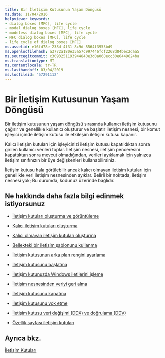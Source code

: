 ```yaml
---
title: Bir İletişim Kutusunun Yaşam Döngüsü
ms.date: 11/04/2016
helpviewer_keywords:
- dialog boxes [MFC], life cycle
- modal dialog boxes [MFC], life cycle
- modeless dialog boxes [MFC], life cycle
- MFC dialog boxes [MFC], life cycle
- life cycle of dialog boxes [MFC]
ms.assetid: e16fd78e-238d-4f31-8c9d-8564f3953bd9
ms.openlocfilehash: a3772a180e35a57c997446fcf2268d84bec2daa5
ms.sourcegitcommit: c3093251193944840e3d0a068ecc30e6449624ba
ms.translationtype: MT
ms.contentlocale: tr-TR
ms.lasthandoff: 03/04/2019
ms.locfileid: "57291112"
---
```

# <a name="life-cycle-of-a-dialog-box"></a>Bir İletişim Kutusunun Yaşam Döngüsü

Bir iletişim kutusunun yaşam döngüsü sırasında kullanıcı iletişim kutusunu çağırır ve genellikle kullanıcı oluşturur ve başlatır iletişim nesnesi, bir komut işleyici içinde iletişim kutusu ile etkileşim iletişim kutusu kapanır.

Kalıcı iletişim kutuları için işleyicinizi iletişim kutusu kapatıldıktan sonra girilen kullanıcı verileri toplar. İletişim nesnesi, iletişim penceresini kapattıktan sonra mevcut olmadığından, verileri ayıklamak için yalnızca iletişim sınıfınızın bir üye değişkenleri kullanabilirsiniz.

İletişim kutusu hala görülebilir ancak kalıcı olmayan iletişim kutuları için genellikle veri iletişim nesnesinden ayıklar. Belirli bir noktada, iletişim nesnesi yok; Bu durumda, kodunuz üzerinde bağlıdır.

## <a name="what-do-you-want-to-know-more-about"></a>Ne hakkında daha fazla bilgi edinmek istiyorsunuz

- [İletişim kutuları oluşturma ve görüntüleme](../mfc/creating-and-displaying-dialog-boxes.md)

- [Kalıcı iletişim kutuları oluşturma](../mfc/creating-modal-dialog-boxes.md)

- [Kalıcı olmayan iletişim kutuları oluşturma](../mfc/creating-modeless-dialog-boxes.md)

- [Bellekteki bir iletişim şablonunu kullanma](../mfc/using-a-dialog-template-in-memory.md)

- [İletişim kutusunun arka plan rengini ayarlama](../mfc/setting-the-dialog-boxs-background-color.md)

- [İletişim kutusunu başlatma](../mfc/initializing-the-dialog-box.md)

- [İletişim kutunuzda Windows iletilerini işleme](../mfc/handling-windows-messages-in-your-dialog-box.md)

- [İletişim nesnesinden veriyi geri alma](../mfc/retrieving-data-from-the-dialog-object.md)

- [İletişim kutusunu kapatma](../mfc/closing-the-dialog-box.md)

- [İletişim kutusunu yok etme](../mfc/destroying-the-dialog-box.md)

- [İletişim kutusu veri değişimi (DDX) ve doğrulama (DDV)](../mfc/dialog-data-exchange-and-validation.md)

- [Özellik sayfası iletişim kutuları](../mfc/property-sheets-and-property-pages-mfc.md)

## <a name="see-also"></a>Ayrıca bkz.

[İletişim Kutuları](../mfc/dialog-boxes.md)
